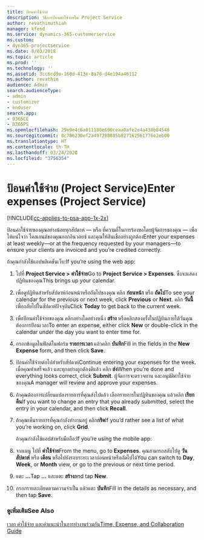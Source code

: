 ```yaml
---
title: ป้อนค่าใช้จ่าย
description: วิธีการป้อนค่าใช้จ่ายใน Project Service
author: revathimuthiah
manager: kfend
ms.service: dynamics-365-customerservice
ms.custom:
- dyn365-projectservice
ms.date: 8/03/2018
ms.topic: article
ms.prod: ''
ms.technology: ''
ms.assetid: 3cc6cd9e-160d-413e-8a78-d4e194a46112
ms.author: revathim
audience: Admin
search.audienceType:
- admin
- customizer
- enduser
search.app:
- D365CE
- D365PS
ms.openlocfilehash: 29e9e4c6a011180e690ceaa0afe2e4a438b84548
ms.sourcegitcommit: 8c786230ef2a497280885b827162561776e2eb00
ms.translationtype: HT
ms.contentlocale: th-TH
ms.lasthandoff: 03/24/2020
ms.locfileid: "3756354"
---
```

# <a name="enter-expenses-project-service"></a><span data-ttu-id="4af6f-103">ป้อนค่าใช้จ่าย (Project Service)</span><span class="sxs-lookup"><span data-stu-id="4af6f-103">Enter expenses (Project Service)</span></span>

[!INCLUDE[cc-applies-to-psa-app-1x-2x](../includes/cc-applies-to-psa-app-1x-2x.md)]

<span data-ttu-id="4af6f-104">ป้อนค่าใช้จ่ายของคุณอย่างน้อยทุกสัปดาห์ — หรือ ที่ความถี่ในการร้องขอโดยผู้จัดการของคุณ — เพื่อให้แน่ใจว่า ไคลเอนต์ของคุณออกอินวอยซ์ และคุณให้สินเชื่ออย่างถูกต้อง</span><span class="sxs-lookup"><span data-stu-id="4af6f-104">Enter your expenses at least weekly—or at the frequency requested by your managers—to ensure your clients are invoiced and you’re credited correctly.</span></span>  
  
 <span data-ttu-id="4af6f-105">ถ้าคุณกำลังใช้แอปพลิเคชันเว็บ:</span><span class="sxs-lookup"><span data-stu-id="4af6f-105">If you’re using the web app:</span></span>  
  
1. <span data-ttu-id="4af6f-106">ไปที่ **Project Service > ค่าใช้จ่าย**</span><span class="sxs-lookup"><span data-stu-id="4af6f-106">Go to **Project Service > Expenses**.</span></span> <span data-ttu-id="4af6f-107">ซึ่งจะแสดงปฏิทินของคุณ</span><span class="sxs-lookup"><span data-stu-id="4af6f-107">This brings up your calendar.</span></span>  
  
2. <span data-ttu-id="4af6f-108">เพื่อดูปฏิทินสำหรับสัปดาห์ก่อนหน้าหรือถัดไปของคุณ คลิก **ก่อนหน้า** หรือ **ถัดไป**</span><span class="sxs-lookup"><span data-stu-id="4af6f-108">To see your calendar for the previous or next week, click **Previous** or **Next**.</span></span> <span data-ttu-id="4af6f-109">คลิก **วันนี้** เพื่อกลับไปในสัปดาห์ปัจจุบัน</span><span class="sxs-lookup"><span data-stu-id="4af6f-109">Click **Today** to get back to the current week.</span></span>  
  
3. <span data-ttu-id="4af6f-110">เพื่อป้อนค่าใช้จ่ายของคุณ คลิกอย่างใดอย่างหนึ่ง **สร้าง** หรือคลิกสองครั้งในปฏิทินภายใต้วันคุณต้องการป้อนเวลา</span><span class="sxs-lookup"><span data-stu-id="4af6f-110">To enter an expense, either click **New** or double-click in the calendar under the day you want to enter time for.</span></span>  
  
4. <span data-ttu-id="4af6f-111">กรอกข้อมูลในฟิลด์ในฟอร์ม **รายการเวลา** แล้วคลิก **บันทึก**</span><span class="sxs-lookup"><span data-stu-id="4af6f-111">Fill in the fields in the **New Expense** form, and then click **Save**.</span></span>  
  
5. <span data-ttu-id="4af6f-112">ป้อนค่าใช้จ่ายต่อไปสำหรับสัปดาห์</span><span class="sxs-lookup"><span data-stu-id="4af6f-112">Continue entering your expenses for the week.</span></span> <span data-ttu-id="4af6f-113">เมื่อคุณทำเสร็จแล้ว และทุกอย่างถูกต้องดีแล้ว คลิก **ส่ง**</span><span class="sxs-lookup"><span data-stu-id="4af6f-113">When you’re done and everything looks correct, click **Submit**.</span></span> <span data-ttu-id="4af6f-114">ผู้จัดการจะตรวจทาน และอนุมัติค่าใช้จ่ายของคุณ</span><span class="sxs-lookup"><span data-stu-id="4af6f-114">A manager will review and approve your expenses.</span></span>  
  
6. <span data-ttu-id="4af6f-115">ถ้าคุณต้องการเปลี่ยนแปลงรายการที่คุณส่งไปแล้ว เลือกรายการในปฏิทินของคุณ แล้วคลิก **เรียกคืน**</span><span class="sxs-lookup"><span data-stu-id="4af6f-115">If you want to change an entry that you already submitted, select the entry in your calendar, and then click **Recall**.</span></span>  
  
7. <span data-ttu-id="4af6f-116">ถ้าคุณเห็นรายการที่คุณกำลังทำงานอยู่ คลิก**กริด**</span><span class="sxs-lookup"><span data-stu-id="4af6f-116">If you’d rather see a list of what you’re working on, click **Grid**.</span></span>  
  
   <span data-ttu-id="4af6f-117">ถ้าคุณกำลังใช้แอปสำหรับมือถือ:</span><span class="sxs-lookup"><span data-stu-id="4af6f-117">If you’re using the mobile app:</span></span>  
  
8. <span data-ttu-id="4af6f-118">จากเมนู ไปที่ **ค่าใช้จ่าย**</span><span class="sxs-lookup"><span data-stu-id="4af6f-118">From the menu, go to **Expenses**.</span></span>     <span data-ttu-id="4af6f-119">คุณสามารถสลับไปดู **วัน** **สัปดาห์** หรือ **เดือน** หรือไปยังรอบระยะเวลาก่อนหน้าหรือถัดไปได้</span><span class="sxs-lookup"><span data-stu-id="4af6f-119">You can switch to **Day**, **Week**, or **Month** view, or go to the previous or next time period.</span></span>  
  
9. <span data-ttu-id="4af6f-120">แตะ **…**</span><span class="sxs-lookup"><span data-stu-id="4af6f-120">Tap **…**</span></span> <span data-ttu-id="4af6f-121">และแตะ **สร้าง**</span><span class="sxs-lookup"><span data-stu-id="4af6f-121">and tap **New**.</span></span>  
  
10. <span data-ttu-id="4af6f-122">กรอกรายละเอียดตามความจำเป็น แล้วแตะ **บันทึก**</span><span class="sxs-lookup"><span data-stu-id="4af6f-122">Fill in the details as necessary, and then tap **Save**.</span></span>  
  
### <a name="see-also"></a><span data-ttu-id="4af6f-123">ดูเพิ่มเติม</span><span class="sxs-lookup"><span data-stu-id="4af6f-123">See Also</span></span>  
 [<span data-ttu-id="4af6f-124">เวลา ค่าใช้จ่าย และคำแนะนำในการทำงานร่วมกัน</span><span class="sxs-lookup"><span data-stu-id="4af6f-124">Time, Expense, and Collaboration Guide</span></span>](../project-service/time-expense-collaboration-guide.md)
